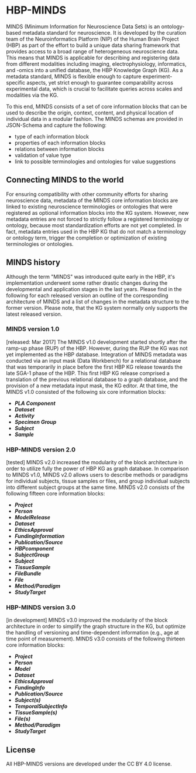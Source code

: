 # HBP-MINDS
MINDS (Minimum Information for Neuroscience Data Sets) is an ontology-based metadata standard for neuroscience. It is developed by the curation team of the Neuroinformatics Platform (NIP) of the Human Brain Project (HBP) as part of the effort to build a unique data sharing framework that provides access to a broad range of heterogeneous neuroscience data. This means that MINDS is applicable for describing and registering data from different modalities including imaging, electrophysiology, informatics, and -omics into a unified database, the HBP Knowledge Graph (KG). As a metadata standard, MINDS is flexible enough to capture experiment-specific aspects, yet strict enough to guarantee comparability across experimental data, which is crucial to facilitate queries across scales and modalities via the KG. 

To this end, MINDS consists of a set of core information blocks that can be used to describe the origin, context, content, and physical location of individual data in a modular fashion. The MINDS schemas are provided in JSON-Schema and capture the following:
  + type of each information block
  + properties of each information blocks
  + relations between information blocks
  + validation of value type
  + link to possible terminologies and ontologies for value suggestions

## Connecting MINDS to the world
For ensuring compatibility with other community efforts for sharing neuroscience data, metadata of the MINDS core information blocks are linked to existing neuroscience terminologies or ontologies that were registered as optional information blocks into the KG system. However, new metadata entries are not forced to strictly follow a registered terminology or ontology, because most standardization efforts are not yet completed. In fact, metadata entries used in the HBP KG that do not match a terminology or ontology term, trigger the completion or optimization of existing terminologies or ontologies.

## MINDS history
Although the term "MINDS" was introduced quite early in the HBP, it's implementation underwent some rather drastic changes during the developmental and application stages in the last years. Please find in the following for each released version an outline of the corresponding architecture of MINDS and a list of changes in the metadata structure to the former version. Please note, that the KG system normally only supports the latest released version.

### MINDS version 1.0
[released: Mar 2017] The MINDS v1.0 development started shortly after the ramp-up phase (RUP) of the HBP. However, during the RUP the KG was not yet implemented as the HBP database. Integration of MINDS metadata was conducted via an input mask (Data Workbench) for a relational database that was temporarily in place before the first HBP KG release towards the late SGA-1 phase of the HBP. This first HBP KG release comprised a translation of the previous relational database to a graph database, and the provision of a new metadata input mask, the KG editor. At that time, the MINDS v1.0 consisted of the following six core information blocks: 
  + ***PLA Component*** 
  + ***Dataset***
  + ***Activity***
  + ***Specimen Group***
  + ***Subject***
  + ***Sample***

### HBP-MINDS version 2.0 
[tested] MINDS v2.0 increased the modularity of the block architecture in order to utilize fully the power of HBP KG as graph database. In comparison to MINDS v1.0, MINDS v2.0 allows users to describe methods or paradigms for individual subjects, tissue samples or files, and group individual subjects into different subject groups at the same time. MINDS v2.0 consists of the following fifteen core information blocks:
  + ***Project*** 
  + ***Person*** 
  + ***ModelRelease*** 
  + ***Dataset*** 
  + ***EthicsApproval*** 
  + ***FundingInformation*** 
  + ***Publication/Source*** 
  + ***HBPcomponent*** 
  + ***SubjectGroup*** 
  + ***Subject*** 
  + ***TissueSample*** 
  + ***FileBundle*** 
  + ***File*** 
  + ***Method/Paradigm*** 
  + ***StudyTarget*** 

### HBP-MINDS version 3.0
[in development] MINDS v3.0 improved the modularity of the block architecture in order to simplify the graph structure in the KG, but optimize the handling of versioning and time-dependent information (e.g., age at time point of measurement). MINDS v3.0 consists of the following thirteen core information blocks:
  + ***Project*** 
  + ***Person*** 
  + ***Model*** 
  + ***Dataset*** 
  + ***EthicsApproval*** 
  + ***FundingInfo*** 
  + ***Publication/Source*** 
  + ***Subject(s)***
  + ***TemporalSubjectInfo***
  + ***TissueSample(s)***
  + ***File(s)***
  + ***Method/Paradigm*** 
  + ***StudyTarget***

## License
All HBP-MINDS versions are developed under the CC BY 4.0 license. 
